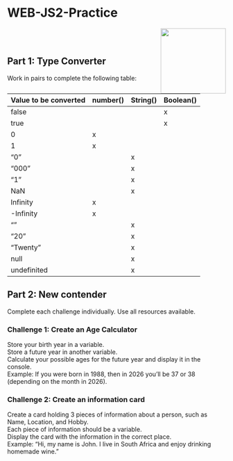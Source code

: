 # WEB-JS2-Practice

<img align="right" width="150" height="150" src="https://media-exp1.licdn.com/dms/image/C4E0BAQF7BYCCZt5epw/company-logo_200_200/0?e=2159024400&v=beta&t=qUAFP9bUgBEEXGVQYpUXW1J_OiP8e0r4rFBpqp8OrxA">


 <br/>
 <br/>


## Part 1: Type Converter

Work in pairs to complete the following table:

| Value to be converted | number() | String() | Boolean() |
|-----------------------|----------|----------|-----------|
| false                 |          |          |    x      |
| true                  |          |          |    x      |
| 0                     |    x     |          |           |
| 1                     |    x     |          |           |
| “0”                   |          |    x     |           |
| “000”                 |          |    x     |           |
| “1”                   |          |    x     |           |
| NaN                   |          |    x     |           |
| Infinity              |    x     |          |           |
| -Infinity             |    x     |          |           |
| “”                    |          |    x     |           |
| “20”                  |          |    x     |           |
| “Twenty”              |          |    x     |           |
| null                  |          |    x     |           |
| undefinited           |          |    x     |           |


## Part 2:  New contender

Complete each challenge individually. Use all resources available. 

### Challenge 1: Create an Age Calculator

Store your birth year in a variable.<br>
Store a future year in another variable. <br>
Calculate your possible ages for the future year and display it in the console. <br>
Example: If you were born in 1988, then in 2026 you’ll be 37 or 38 (depending on the month in 2026).



### Challenge 2: Create an information card

Create a card holding 3 pieces of information about a person, such as Name, Location, and Hobby.<br>
Each piece of information should be a variable.<br>
Display the card with the information in the correct place.<br>
Example: “Hi, my name is John. I live in South Africa and enjoy drinking homemade wine.”<br>

